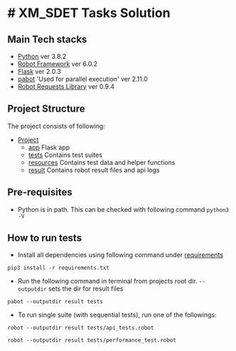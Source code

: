 # # XM_SDET Tasks Solution

## Main Tech stacks
- [Python](https://www.python.org/) ver 3.8.2
- [Robot Framework](https://robotframework.org/) ver 6.0.2
- [Flask](https://flask.palletsprojects.com/en/2.0.x/) ver 2.0.3
- [pabot](https://github.com/mkorpela/pabot) 'Used for parallel execution' ver 2.11.0
- [Robot Requests Library](https://marketsquare.github.io/robotframework-requests/doc/RequestsLibrary.html) ver 0.9.4

## Project Structure
The project consists of following:
 * [Project](./)
   * [app](./app.py) Flask app
   * [tests](./tests) Contains test suites
   * [resources](./resources) Contains test data and helper functions
   * [result](./result) Contains robot result files and api logs

## Pre-requisites
- Python is in path. This can be checked with following command
```python3 -V```

## How to run tests
- Install all dependencies using following command under [requirements](./requirements.txt)
```
pip3 install -r requirements.txt
```
- Run the following command in terminal from projects root dir. ```--outputdir``` sets the dir for result files
```
pabot --outputdir result tests
```
- To run single suite (with sequential tests), run one of the followings:
```
robot --outputdir result tests/api_tests.robot 
```
```
robot --outputdir result tests/performance_test.robot
```
